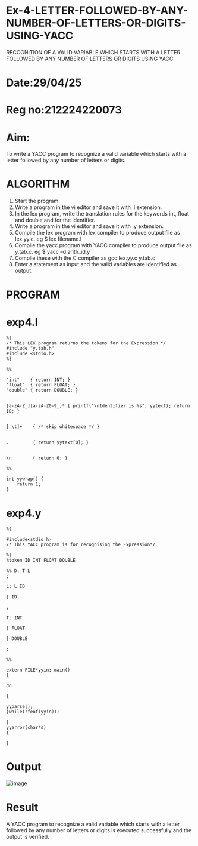 # Ex-4-LETTER-FOLLOWED-BY-ANY-NUMBER-OF-LETTERS-OR-DIGITS-USING-YACC
RECOGNITION OF A VALID VARIABLE WHICH STARTS WITH A LETTER FOLLOWED BY ANY NUMBER OF LETTERS OR DIGITS USING YACC
# Date:29/04/25
# Reg no:212224220073
# Aim:
To write a YACC program to recognize a valid variable which starts with a letter followed by any number of letters or digits.
# ALGORITHM
1.	Start the program.
2.	Write a program in the vi editor and save it with .l extension.
3.	In the lex program, write the translation rules for the keywords int, float and double and for the identifier.
4.	Write a program in the vi editor and save it with .y extension.
5.	Compile the lex program with lex compiler to produce output file as lex.yy.c. eg $ lex filename.l
6.	Compile the yacc program with YACC compiler to produce output file as y.tab.c. eg $ yacc –d arith_id.y
7.	Compile these with the C compiler as gcc lex.yy.c y.tab.c
8.	Enter a statement as input and the valid variables are identified as output.
# PROGRAM
# exp4.l
```
%{
/* This LEX program returns the tokens for the Expression */
#include "y.tab.h"
#include <stdio.h>
%}

%%

"int"    { return INT; }
"float"  { return FLOAT; }
"double" { return DOUBLE; }


[a-zA-Z_][a-zA-Z0-9_]* { printf("\nIdentifier is %s", yytext); return ID; }


[ \t]+    { /* skip whitespace */ }


.         { return yytext[0]; }


\n        { return 0; }

%%

int yywrap() {
    return 1;
}
```
# exp4.y
```
%{

#include<stdio.h>
/* This YACC program is for recognising the Expression*/

%}
%token ID INT FLOAT DOUBLE

%% D: T L
;

L: L ID

| ID

;

T: INT

| FLOAT

| DOUBLE

;

%%

extern FILE*yyin; main()
{

do

{

yyparse();
}while(!feof(yyin));

}
yyerror(char*s)
{

}
 ```
# Output
![image](https://github.com/user-attachments/assets/27d2d1c1-90fe-443f-bfb6-76ee8fafcc9c)

# Result
A YACC program to recognize a valid variable which starts with a letter followed by any number of letters or digits is executed successfully and the output is verified.
